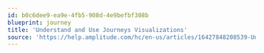 ```yaml
---
id: b0c6dee9-ea9e-4fb5-908d-4e9befbf308b
blueprint: journey
title: 'Understand and Use Journeys Visualizations'
source: 'https://help.amplitude.com/hc/en-us/articles/16427848208539-Understand-and-use-the-Journeys-visualizations'
---
```

